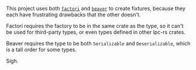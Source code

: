 This project uses both [`factori`](https://docs.rs/factori/latest/factori/)
and [`beaver`](https://docs.rs/beaver/latest/beaver/) to create fixtures, because they
each have frustrating drawbacks that the other doesn't.

Factori requires the factory to be in the same crate as the type, so it
can't be used for third-party types, or even types defined in other lpc-rs
crates.

Beaver requires the type to be both `Serializable` and `Deserializable`, which
is a tall order for some types.

Sigh.
